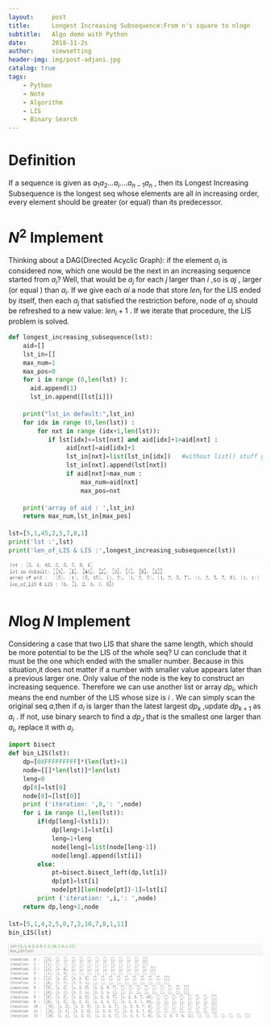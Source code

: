 ```yaml
---
layout:     post
title:      Longest Increasing Subsequence:From n's square to nlogn
subtitle:   Algo demo with Python
date:       2018-11-2s
author:     viewsetting
header-img: img/post-adjani.jpg
catalog: true
tags:
    - Python
    - Note
    - Algorithm
    - LIS
    - Binary Search
---
```


# Definition

If a sequence is given as $a_1a_2...a_i....a_{n-1}a_n$ , then its Longest Increasing Subsequence is the longest seq whose elements are all in increasing order, every element should be greater (or equal) than its predecessor.

# $N^2$ Implement

Thinking about a DAG(Directed Acyclic Graph): if the element $a_i$ is considered now, which one would be the next in an increasing sequence started from $a_i$? Well, that would be $a_j$ for each $j$  larger than $i$ ,so is $aj$ , larger (or equal ) than $a_i$. If we give each $ai$ a node that store $len_i$ for the LIS ended by itself, then each $a_j$ that satisfied the restriction before, node of $a_j$ should be refreshed to a new value: $len_i +1$ . If we iterate that procedure, the LIS problem is solved.

```python
def longest_increasing_subsequence(lst):
    aid=[]
    lst_in=[]
    max_num=1
    max_pos=0
    for i in range (0,len(lst) ):
      aid.append(1)
      lst_in.append([lst[i]])
        
    print("lst_in default:",lst_in)
    for idx in range (0,len(lst)) :
        for nxt in range (idx+1,len(lst)):
           if lst[idx]<=lst[nxt] and aid[idx]+1>aid[nxt] :
                aid[nxt]=aid[idx]+1
                lst_in[nxt]=list(lst_in[idx])   #without list() stuff gone wild!   
                lst_in[nxt].append(lst[nxt])
                if aid[nxt]>max_num : 
                    max_num=aid[nxt]
                    max_pos=nxt
 
    print('array of aid : ',lst_in)
    return max_num,lst_in[max_pos]

lst=[5,1,45,2,5,7,8,1]
print('lst :',lst)
print('len_of_LIS & LIS :',longest_increasing_subsequence(lst))
```

![](\img\2018-11-02\LIS1.png)

# $N\log N$ Implement

Considering a case that two LIS that share the same length, which should be more potential to be the LIS of the whole seq? U can conclude that it must be the one which ended with the smaller number. Because in this situation,it does not matter if a number with smaller value appears later than a previous larger one. Only value of the node is the key to construct an increasing sequence. Therefore we can use another list or array $dp_i$, which means the end number of the LIS whose size is $i$ . We can simply scan the original seq $a$,then if $a_i$ is larger than the latest largest $dp_k$ ,update $dp_{k+1}$ as $a_i$  . If not, use binary search to find a $dp_J$ that is the smallest one larger than $a_i$, replace it with $a_i$.

```python
import bisect
def bin_LIS(lst):
    dp=[0XFFFFFFFFF]*(len(lst)+1)
    node=[[]*len(lst)]*len(lst)
    leng=0
    dp[0]=lst[0]
    node[0]=[lst[0]]
    print ('iteration: ',0,': ',node)
    for i in range (1,len(lst)):
        if(dp[leng]<lst[i]): 
            dp[leng+1]=lst[i]
            leng=1+leng
            node[leng]=list(node[leng-1])
            node[leng].append(lst[i])
        else:
            pt=bisect.bisect_left(dp,lst[i])
            dp[pt]=lst[i]
            node[pt][len(node[pt])-1]=lst[i]
        print ('iteration: ',i,': ',node)
    return dp,leng+1,node

lst=[5,1,4,2,5,0,7,2,10,7,8,1,11]
bin_LIS(lst)
```

![](\img\2018-11-02\LIS.png)